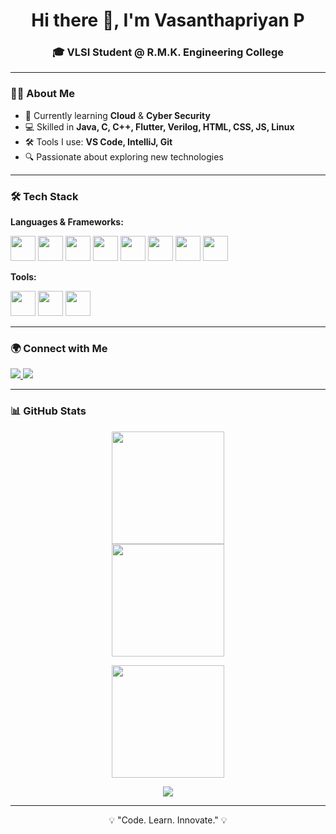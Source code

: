 <!-- Profile Header -->
<h1 align="center">Hi there 👋, I'm Vasanthapriyan P</h1>
<h3 align="center">🎓 VLSI Student @ R.M.K. Engineering College</h3>

---

<!-- About Me -->
### 👨‍💻 About Me  
- 🌱 Currently learning **Cloud** & **Cyber Security**  
- 💻 Skilled in **Java, C, C++, Flutter, Verilog, HTML, CSS, JS, Linux**  
- 🛠 Tools I use: **VS Code, IntelliJ, Git**  
- 🔍 Passionate about exploring new technologies  

---

<!-- Skills -->
### 🛠 Tech Stack  

**Languages & Frameworks:**  
<p align="left">
  <img src="https://cdn.jsdelivr.net/gh/devicons/devicon/icons/java/java-original.svg" width="40"/>
  <img src="https://cdn.jsdelivr.net/gh/devicons/devicon/icons/c/c-original.svg" width="40"/>
  <img src="https://cdn.jsdelivr.net/gh/devicons/devicon/icons/cplusplus/cplusplus-original.svg" width="40"/>
  <img src="https://cdn.jsdelivr.net/gh/devicons/devicon/icons/flutter/flutter-original.svg" width="40"/>
  <img src="https://cdn.jsdelivr.net/gh/devicons/devicon/icons/html5/html5-original.svg" width="40"/>
  <img src="https://cdn.jsdelivr.net/gh/devicons/devicon/icons/css3/css3-original.svg" width="40"/>
  <img src="https://cdn.jsdelivr.net/gh/devicons/devicon/icons/javascript/javascript-original.svg" width="40"/>
  <img src="https://cdn.jsdelivr.net/gh/devicons/devicon/icons/linux/linux-original.svg" width="40"/>
</p>

**Tools:**  
<p align="left">
  <img src="https://cdn.jsdelivr.net/gh/devicons/devicon/icons/vscode/vscode-original.svg" width="40"/>
  <img src="https://cdn.jsdelivr.net/gh/devicons/devicon/icons/intellij/intellij-original.svg" width="40"/>
  <img src="https://cdn.jsdelivr.net/gh/devicons/devicon/icons/git/git-original.svg" width="40"/>
</p>

---

<!-- Socials -->
### 🌍 Connect with Me  
<p align="left">
  <a href="https://www.linkedin.com/in/vasanthapriyan2/" target="www.linkedin.com/in/vasanthapriyan2">
    <img src="https://img.shields.io/badge/LinkedIn-0A66C2?style=for-the-badge&logo=linkedin&logoColor=white"/>
  </a>
  <a href="https://leetcode.com/u/Priyan2/" target="https://leetcode.com/u/Priyan2/">
    <img src="https://img.shields.io/badge/LeetCode-FFA116?style=for-the-badge&logo=leetcode&logoColor=white"/>
  </a>
</p>

---

<!-- GitHub Stats -->
### 📊 GitHub Stats  
<p align="center">
  <img src="https://github-readme-stats.vercel.app/api?username=Vasantha-priyan&show_icons=true&theme=github_dark" height="180"/>
  <br>
  <img src="https://github-readme-stats.vercel.app/api/top-langs/?username=Vasantha-priyan&layout=compact&theme=github_dark" height="180"/>
</p>

<p align="center">
  <img src="https://github-readme-streak-stats.herokuapp.com/?user=Vasantha-priyan&theme=github-dark-blue" height="180"/>
</p>

<p align="center">
  <img src="https://github-profile-trophy.vercel.app/?username=Vasantha-priyan&theme=darkhub&margin-w=15&margin-h=15"/>
</p>

---

<!-- Footer -->
<p align="center">💡 "Code. Learn. Innovate." 💡</p>
<p align="center">
</p>
